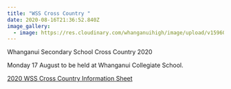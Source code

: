 ```yaml
---
title: "WSS Cross Country "
date: 2020-08-16T21:36:52.840Z
image_gallery:
  - image: https://res.cloudinary.com/whanganuihigh/image/upload/v1596059361/Events/111632050_3226676054058850_1832094114440829767_o.jpg
---
```

Whanganui Secondary School Cross Country 2020  

Monday 17 August to be held at Whanganui Collegiate School.

[2020 WSS Cross Country Information Sheet](https://res.cloudinary.com/whanganuihigh/image/upload/v1596059441/Events/2020-WSS-Cross-Country-Information-Sheet.pdf)